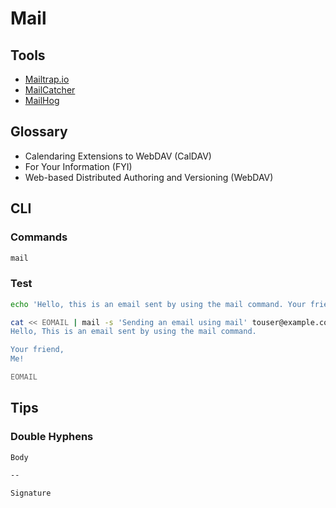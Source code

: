 # Mail

<!--
Himalayas

Panelbear
Netflix
Nomad
Scribd
OLX
Statuspage
Udemy
Lee Robinson
Avocode Team
Spark
WeTransfer
Rebel
Republic
Workplace
Auth0
GoDaddy
Uphold
-->

## Tools

- [Mailtrap.io](https://mailtrap.io/)
- [MailCatcher](/mailcatcher.md)
- [MailHog](/mailhog.md)

## Glossary

- Calendaring Extensions to WebDAV (CalDAV)
- For Your Information (FYI)
- Web-based Distributed Authoring and Versioning (WebDAV)

## CLI

### Commands

```sh
mail
```

### Test

```sh
echo 'Hello, this is an email sent by using the mail command. Your friend, Me!' | mail -s 'Sending an email using mail' touser@example.com
```

```sh
cat << EOMAIL | mail -s 'Sending an email using mail' touser@example.com
Hello, This is an email sent by using the mail command.

Your friend,
Me!

EOMAIL
```

## Tips

### Double Hyphens

```txt
Body

--

Signature
```
